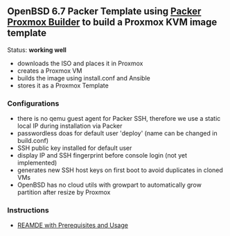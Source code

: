 ## OpenBSD 6.7 Packer Template using [Packer Proxmox Builder](https://www.packer.io/docs/builders/proxmox.html) to build a Proxmox KVM image template

Status: **working well**

- downloads the ISO and places it in Proxmox
- creates a Proxmox VM
- builds the image using install.conf and Ansible
- stores it as a Proxmox Template

### Configurations
- there is no qemu guest agent for Packer SSH, therefore we use a static local IP during installation via Packer
- passwordless doas for default user 'deploy' (name can be changed in build.conf)
- SSH public key installed for default user
- display IP and SSH fingerprint before console login (not yet implemented)
- generates new SSH host keys on first boot to avoid duplicates in cloned VMs
- OpenBSD has no cloud utils with growpart to automatically grow partition after resize by Proxmox

### Instructions

- [REAMDE with Prerequisites and Usage](https://github.com/chriswayg/packer-proxmox-templates/blob/master/README.md)
